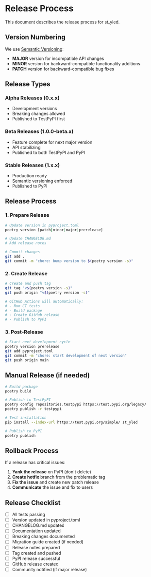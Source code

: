 # Release Process

This document describes the release process for st_yled.

## Version Numbering

We use [Semantic Versioning](https://semver.org/):
- **MAJOR** version for incompatible API changes
- **MINOR** version for backward-compatible functionality additions  
- **PATCH** version for backward-compatible bug fixes

## Release Types

### Alpha Releases (0.x.x)
- Development versions
- Breaking changes allowed
- Published to TestPyPI first

### Beta Releases (1.0.0-beta.x)
- Feature complete for next major version
- API stabilizing
- Published to both TestPyPI and PyPI

### Stable Releases (1.x.x)
- Production ready
- Semantic versioning enforced
- Published to PyPI

## Release Process

### 1. Prepare Release
```bash
# Update version in pyproject.toml
poetry version [patch|minor|major|prerelease]

# Update CHANGELOG.md
# Add release notes

# Commit changes
git add .
git commit -m "chore: bump version to $(poetry version -s)"
```

### 2. Create Release
```bash
# Create and push tag
git tag "v$(poetry version -s)"
git push origin "v$(poetry version -s)"

# GitHub Actions will automatically:
# - Run CI tests
# - Build package
# - Create GitHub release
# - Publish to PyPI
```

### 3. Post-Release
```bash
# Start next development cycle
poetry version prerelease
git add pyproject.toml  
git commit -m "chore: start development of next version"
git push origin main
```

## Manual Release (if needed)

```bash
# Build package
poetry build

# Publish to TestPyPI
poetry config repositories.testpypi https://test.pypi.org/legacy/
poetry publish -r testpypi

# Test installation
pip install --index-url https://test.pypi.org/simple/ st_yled

# Publish to PyPI
poetry publish
```

## Rollback Process

If a release has critical issues:

1. **Yank the release** on PyPI (don't delete)
2. **Create hotfix** branch from the problematic tag
3. **Fix the issue** and create new patch release
4. **Communicate** the issue and fix to users

## Release Checklist

- [ ] All tests passing
- [ ] Version updated in pyproject.toml
- [ ] CHANGELOG.md updated
- [ ] Documentation updated
- [ ] Breaking changes documented
- [ ] Migration guide created (if needed)
- [ ] Release notes prepared
- [ ] Tag created and pushed
- [ ] PyPI release successful
- [ ] GitHub release created
- [ ] Community notified (if major release)